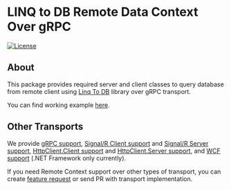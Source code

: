 # LINQ to DB Remote Data Context Over gRPC<!-- omit in toc -->

[![License](https://img.shields.io/github/license/linq2db/linq2db)](MIT-LICENSE.txt)

## About

This package provides required server and client classes to query database from remote client using [Linq To DB](https://github.com/linq2db/linq2db) library over gRPC transport.

You can find working example [here](https://github.com/linq2db/linq2db/tree/master/Examples\Remote\Grpc).

## Other Transports

We provide
[gRPC support](https://www.nuget.org/packages/linq2db.Remote.gRPC),
[Signal/R Client support](https://www.nuget.org/packages/linq2db.Remote.SignalR.Client) and
[Signal/R Server support](https://www.nuget.org/packages/linq2db.Remote.SignalR.Server),
[HttpClient.Client support](https://www.nuget.org/packages/linq2db.Remote.HttpClient.Client) and
[HttpClient.Server support](https://www.nuget.org/packages/linq2db.Remote.HttpClient.Server),
and [WCF support](https://www.nuget.org/packages/linq2db.Remote.Wcf) (.NET Framework only currently).

If you need Remote Context support over other types of transport, you can create [feature request](https://github.com/linq2db/linq2db/issues/new) or send PR with transport implementation.
